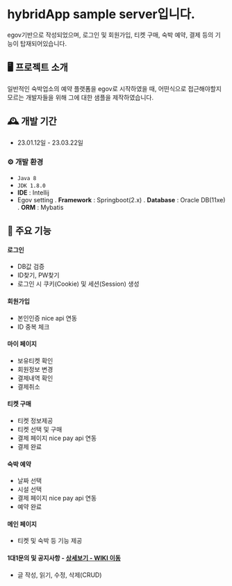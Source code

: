 # hybridApp sample server입니다.
egov기반으로 작성되었으며, 로그인 및 회원가입, 티켓 구매, 숙박 예약, 결제 등의 기능이 탑재되어있습니다.


## 🖥️ 프로젝트 소개
일반적인 숙박업소의 예약 플랫폼을 egov로 시작하였을 때, 어떤식으로 접근해야할지 모르는 개발자들을 위해 그에 대한 샘플을 제작하였습니다.
<br>

## 🕰️ 개발 기간
* 23.01.12일 - 23.03.22일

### ⚙️ 개발 환경
- `Java 8`
- `JDK 1.8.0`
- **IDE** : Intellij
- Egov setting
  . **Framework** : Springboot(2.x)
  . **Database** : Oracle DB(11xe)
  . **ORM** : Mybatis

## 📌 주요 기능
#### 로그인
- DB값 검증
- ID찾기, PW찾기
- 로그인 시 쿠키(Cookie) 및 세션(Session) 생성
#### 회원가입
- 본인인증 nice api 연동
- ID 중복 체크
#### 마이 페이지
- 보유티켓 확인
- 회원정보 변경
- 결제내역 확인
- 결제취소
#### 티켓 구매
- 티켓 정보제공
- 티켓 선택 및 구매
- 결제 페이지 nice pay api 연동 
- 결제 완료
#### 숙박 예약
- 날짜 선택
- 시설 선택
- 결제 페이지 nice pay api 연동 
- 예약 완료
#### 메인 페이지
- 티켓 및 숙박 등 기능 제공
#### 1대1문의 및 공지사항 - <a href="" >상세보기 - WIKI 이동</a> 
- 글 작성, 읽기, 수정, 삭제(CRUD)
